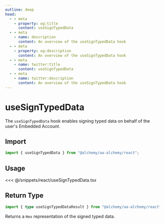 ```yaml
---
outline: deep
head:
  - - meta
    - property: og:title
      content: useSignTypedData
  - - meta
    - name: description
      content: An overview of the useSignTypedData hook
  - - meta
    - property: og:description
      content: An overview of the useSignTypedData hook
  - - meta
    - name: twitter:title
      content: useSignTypedData
  - - meta
    - name: twitter:description
      content: An overview of the useSignTypedData hook
---
```


# useSignTypedData

The `useSignTypedData` hook enables signing typed data on behalf of the user's Embedded Account.

## Import

```ts
import { useSignTypedData } from "@alchemy/aa-alchemy/react";
```

## Usage

<<< @/snippets/react/useSignTypedData.tsx

## Return Type

```ts
import { type useSignTypedDataResult } from "@alchemy/aa-alchemy/react";
```

Returns a `Hex` representation of the signed typed data.
